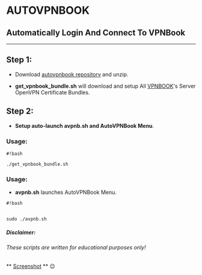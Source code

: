 # AUTOVPNBOOK #
## Automatically Login And Connect To VPNBook ##
***

## Step 1: ##
* Download [autovpnbook repository](https://bitbucket.org/ruped24/autovpnbook/get/583cd8201359.zip) and unzip.

* **get_vpnbook_bundle.sh** will download and setup All [VPNBOOK](https://www.vpnbook.com/freevpn)'s Server OpenVPN Certificate Bundles.

## Step 2: ##
* **Setup auto-launch avpnb.sh and AutoVPNBook Menu**.
### Usage: ###
```
#!bash

./get_vpnbook_bundle.sh
```

### Usage: ###


* **avpnb.sh** launches AutoVPNBook Menu.

```
#!bash


sudo ./avpnb.sh
```

 



##### Disclaimer: ######

###### These scripts are written for educational purposes only!

** [Screenshot](https://drive.google.com/open?id=0B79r4wTVj-CZMlBhTnRwTUxUdDA) ** :wink: